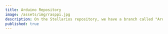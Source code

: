 ```yaml
---
title: Arduino Repository
image: /assets/img/rasppi.jpg
description: On the Stellarios repository, we have a branch called "Arduino" which is for all our Arduino & Raspberry Pi project (for example the Open Source Rover). We have created another repository to house the documentation. This is located at [Github/Acord-Robotics/Arduino-Stellarios](http://github.com/acord-robotics/arduino-stellarios). The documentation is also located in the Arduino branch, however we created this site for easier documentation.
published: true
---
```

